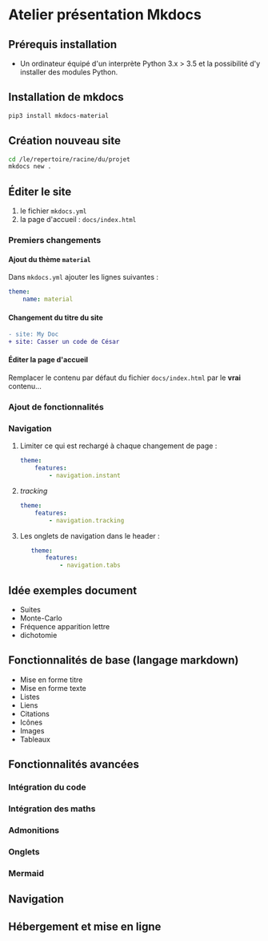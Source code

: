 # Atelier présentation Mkdocs

## Prérequis installation 

* Un ordinateur équipé d'un interprète Python 3.x > 3.5 et la possibilité d'y installer des modules Python.

## Installation de mkdocs

```bash
pip3 install mkdocs-material
```

## Création nouveau site

```bash
cd /le/repertoire/racine/du/projet
mkdocs new .
```

## Éditer le site 

1. le fichier `mkdocs.yml`
2. la page d'accueil : `docs/index.html`

### Premiers changements

#### Ajout du thème `material` 

Dans `mkdocs.yml` ajouter les lignes suivantes :

```yaml
theme:
    name: material
```

#### Changement du titre du site

```diff
- site: My Doc
+ site: Casser un code de César
```

#### Éditer la page d'accueil

Remplacer le contenu par défaut du fichier `docs/index.html` par le **vrai** contenu...


### Ajout de fonctionnalités

### Navigation 

1. Limiter ce qui est rechargé à chaque changement de page :
   ```yaml
   theme:
       features:
           - navigation.instant
    ```
2. _tracking_
   ```yaml
   theme:
       features:
           - navigation.tracking
    ```
3. Les onglets de navigation dans le header :
    ```yaml
       theme:
           features:
               - navigation.tabs
    ```



## Idée exemples document

* Suites
* Monte-Carlo
* Fréquence apparition lettre
* dichotomie

## Fonctionnalités de base (langage markdown)

* Mise en forme titre
* Mise en forme texte
* Listes
* Liens
* Citations
* Icônes
* Images
* Tableaux

## Fonctionnalités avancées

### Intégration du code

### Intégration des maths

### Admonitions

### Onglets

### Mermaid


## Navigation

## Hébergement et mise en ligne

